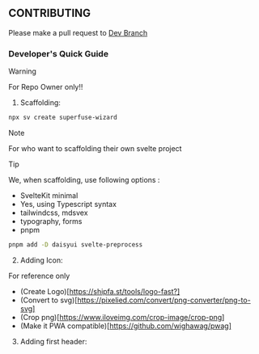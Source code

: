 ## CONTRIBUTING

Please make a pull request to [Dev Branch](https://github.com/Ratimon/superfuse-wizard/tree/dev)

### Developer's Quick Guide

>[!WARNING]
> For Repo Owner only!!

1. Scaffolding:

```bash
npx sv create superfuse-wizard
```

>[!NOTE]
> For who want to scaffolding their own svelte project

>[!TIP]
> We, when scaffolding, use following options :
- SvelteKit minimal
- Yes, using Typescript syntax
- tailwindcss, mdsvex
- typography, forms
- pnpm

```bash
pnpm add -D daisyui svelte-preprocess 
```

2. Adding Icon:

For reference only
- (Create Logo)[https://shipfa.st/tools/logo-fast?]
- (Convert to svg)[https://pixelied.com/convert/png-converter/png-to-svg]
- (Crop png)[https://www.iloveimg.com/crop-image/crop-png]
- (Make it PWA compatible)[https://github.com/wighawag/pwag]

3. Adding first header:

```bash
pnpm add -D @iconify/svelte
```

### Publishing

#### For First Time

Config `package.json`:

```bash
npm publish
```

#### For Second Time

```bash
git add .
git commit -am "v0.0.4"
git push -u origin main
git tag v0.0.4 main
git push origin tag v0.0.4
```
>[!WARNING]
> DONT forget to add secret env `NPM_AUTH_TOKEN` at [repo](https://github.com/Ratimon/superfuse-wizard/settings/secrets/actions)